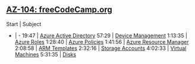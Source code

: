 ## [AZ-104: freeCodeCamp.org](https://www.youtube.com/watch?v=10PbGbTUSAg)

Start | Subject
- | -
19:47 | [Azure Active Directory](./AzureAD.md)
57:29 | [Device Management](./DeviceManagement.md)
1:13:35 | [Azure Roles](./AzureRoles.md)
1:28:40 | [Azure Policies](./AzurePolicies.md)
1:41:56 | [Azure Resource Manager](./AzureResourceManager.md)
2:08:58 | [ARM Templates](./ARMTemplates.md)
2:32:16 | [Storage Accounts](./StorageAccounts.md)
4:02:33 | [Virtual Machines](./VirtualMachines.md)
5:31:35 | [Disks](./Disks.md)